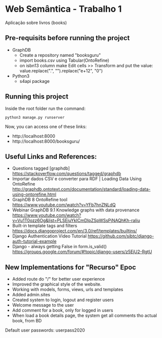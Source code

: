 # Web Semântica - Trabalho 1

Aplicação sobre livros (books)

## Pre-requisits before running the project

- GraphDB
    - Create a repository named "booksguru"
    - import books.csv using Tabular(OntoRefine)
    - on isbn13 column make Edit cells >> Transform and put the value: value.replace(".", "").replace("e+12", "0")
- Python3
    - s4api package

## Running this project

Inside the root folder run the command:

```
python3 manage.py runserver
```

Now, you can access one of these links:
- http://localhost:8000
- http://localhost:8000/booksguru/

## Useful Links and References:

- Questions tagged [graphdb]  
  https://stackoverflow.com/questions/tagged/graphdb
- Importar dados CSV e converter para RDF | Loading Data Using OntoRefine  
  http://graphdb.ontotext.com/documentation/standard/loading-data-using-ontorefine.html
- GraphDB 8 OntoRefine tool  
  https://www.youtube.com/watch?v=YFb7hnZNLdQ
- Webinar GraphDB 9.1 Knowledge graphs with data provenance  
  https://www.youtube.com/watch?v=Vu1T0ozz6Og&list=PLSEiuYkICmDlpZSpWSsPjNAQhKh-raIiu
- Built-in template tags and filters
  https://docs.djangoproject.com/en/3.0/ref/templates/builtins/
- Django Authentication Video Tutorial
  https://github.com/sibtc/django-auth-tutorial-example
- Django - always getting False in form.is_valid()
  https://groups.google.com/forum/#!topic/django-users/z5EjU2-RgtU

## New Implementations for "Recurso" Epoc

- Added route do "/" for better user experience
- Improved the graphical style of the website.
- Working with models, forms, views, urls and templates
- Added admin.sites
- Created system to login, logout and register users
- Welcome message to the user
- Add comment for a book, only for logged in users
- When load a book details page, the system get all comments tho actual book, from BD

Default user passwords: userpass2020
